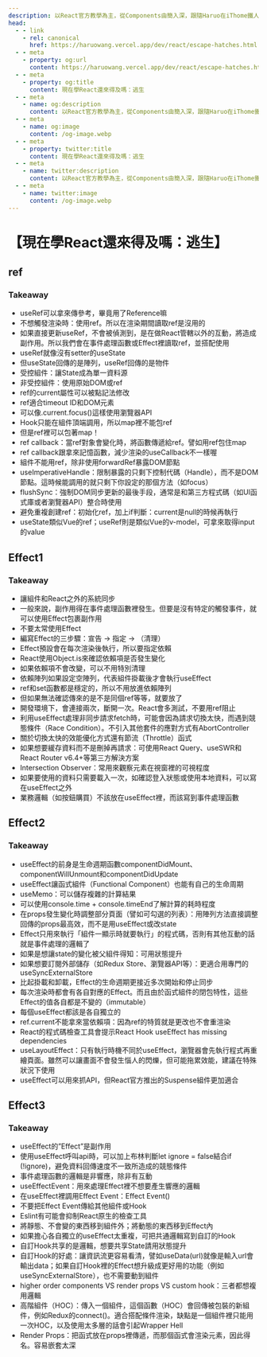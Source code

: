 ```yaml
---
description: 以React官方教學為主，從Components由簡入深，跟隨Haruo在iThome鐵人賽中一同成長
head:
  - - link
    - rel: canonical
      href: https://haruowang.vercel.app/dev/react/escape-hatches.html
  - - meta
    - property: og:url
      content: https://haruowang.vercel.app/dev/react/escape-hatches.html
  - - meta
    - property: og:title
      content: 現在學React還來得及嗎：逃生
  - - meta
    - name: og:description
      content: 以React官方教學為主，從Components由簡入深，跟隨Haruo在iThome鐵人賽中一同成長
  - - meta
    - name: og:image
      content: /og-image.webp
  - - meta
    - property: twitter:title
      content: 現在學React還來得及嗎：逃生
  - - meta
    - name: twitter:description
      content: 以React官方教學為主，從Components由簡入深，跟隨Haruo在iThome鐵人賽中一同成長
  - - meta
    - name: twitter:image
      content: /og-image.webp
---
```


# 【現在學React還來得及嗎：逃生】

<p><Badge type="info" text="🌳 Evergreen" /></P>

## ref

### Takeaway
-	useRef可以拿來傳參考，畢竟用了Reference嘛
-	不想觸發渲染時：使用ref。所以在渲染期間讀取ref是沒用的
-	如果直接更新useRef，不會被偵測到，是在做React管轄以外的互動，將造成副作用。所以我們會在事件處理函數或Effect裡讀取ref，並搭配使用
-	useRef就像沒有setter的useState
-	但useState回傳的是陣列，useRef回傳的是物件
-	受控組件：讓State成為單一資料源
-	非受控組件：使用原始DOM或ref
-	ref的current屬性可以被點記法修改
-	ref適合timeout ID和DOM元素
-	可以像.current.focus()這樣使用瀏覽器API
-	Hook只能在組件頂端調用，所以map裡不能包ref
-	但是ref裡可以包著map！
-	ref callback：當ref對象會變化時，將函數傳遞給ref。譬如用ref包住map
-	ref callback跟拿來記憶函數，減少渲染的useCallback不一樣喔
-	組件不能用ref，除非使用forwardRef暴露DOM節點
-	useImperativeHandle：限制暴露的只剩下控制代碼（Handle），而不是DOM節點。這時候能調用的就只剩下你設定的那個方法（如focus）
-	flushSync：強制DOM同步更新的最後手段，通常是和第三方程式碼（如UI函式庫或者瀏覽器API）整合時使用
-	避免重複創建ref：初始化ref，加上if判斷：current是null的時候再執行
-	useState類似Vue的ref；useRef則是類似Vue的v-model，可拿來取得input的value

## Effect1

### Takeaway
-	讓組件和React之外的系統同步
-	一般來說，副作用得在事件處理函數裡發生。但要是沒有特定的觸發事件，就可以使用Effect包裹副作用
-	不要太常使用Effect
-	編寫Effect的三步驟：宣告 → 指定 → （清理）
-	Effect預設會在每次渲染後執行，所以要指定依賴
-	React使用Object.is來確認依賴項是否發生變化
-	如果依賴項不會改變，可以不用特別清理
-	依賴陣列如果設定空陣列，代表組件掛載後才會執行useEffect
-	ref和set函數都是穩定的，所以不用放進依賴陣列
-	但如果無法確認傳來的是不是同個ref等等，就要放了
-	開發環境下，會連接兩次，斷開一次。React會多測試，不要用ref阻止
-	利用useEffect處理非同步請求fetch時，可能會因為請求切換太快，而遇到競態條件（Race Condition）。不引入其他套件的應對方式有AbortController
-	關於切換太快的效能優化方式還有節流（Throttle）函式
-	如果想要緩存資料而不是刪掉再請求：可使用React Query、useSWR和 React Router v6.4+等第三方解決方案
-	Intersection Observer：常用來觀察元素在視窗裡的可視程度
-	如果要使用的資料只需要載入一次，如確認登入狀態或使用本地資料，可以寫在useEffect之外
-	業務邏輯（如按鈕購買）不該放在useEffect裡，而該寫到事件處理函數

## Effect2

### Takeaway
-	useEffect的前身是生命週期函數componentDidMount、 componentWillUnmount和componentDidUpdate
-	useEffect讓函式組件（Functional Component）也能有自己的生命周期
-	useMemo：可以儲存複雜的計算結果
-	可以使用console.time + console.timeEnd了解計算的耗時程度
-	在props發生變化時調整部分頁面（譬如可勾選的列表）：用陣列方法直接調整回傳的props最高效，而不是用useEffect或改state
-	Effect只用來執行「組件一顯示時就要執行」的程式碼，否則有其他互動的話就是事件處理的邏輯了
-	如果是想讓state的變化被父組件得知：可用狀態提升
-	如果想要訂閱外部儲存（如Redux Store、瀏覽器API等）：更適合用專門的useSyncExternalStore
-	比起掛載和卸載，Effect的生命週期更接近多次開始和停止同步
-	每次渲染時都會有各自對應的Effect。而且由於函式組件的閉包特性，這些Effect的值各自都是不變的（immutable）
-	每個useEffect都該是各自獨立的
-	ref.current不能拿來當依賴項：因為ref的特質就是更改也不會重渲染
-	React的程式碼檢查工具會提示React Hook useEffect has missing dependencies
-	useLayoutEffect：只有執行時機不同於useEffect，瀏覽器會先執行程式再重繪頁面。雖然可以讓畫面不會發生惱人的閃爍，但可能拖累效能，建議在特殊狀況下使用
-	useEffect可以用來抓API，但React官方推出的Suspense組件更加適合

## Effect3

### Takeaway
-	useEffect的”Effect”是副作用
-	使用useEffect呼叫api時，可以加上布林判斷let ignore = false結合if (!ignore)，避免資料回傳速度不一致所造成的競態條件
-	事件處理函數的邏輯是非響應，除非有互動
-	useEffectEvent：用來處理Effect裡不想要產生響應的邏輯
-	在useEffect裡調用Effect Event：Effect Event()
-	不要把Effect Event傳給其他組件或Hook
-	Eslint有可能會抑制React原生的檢查工具
-	將靜態、不會變的東西移到組件外；將動態的東西移到Effect內
-	如果擔心各自獨立的useEffect太重複，可把共通邏輯寫到自訂的Hook
-	自訂Hook共享的是邏輯，想要共享State請用狀態提升
-	自訂Hook的好處：讓資訊流更容易看清，譬如useData(url)就像是輸入url會輸出data；如果自訂Hook裡的Effect想升級成更好用的功能（例如useSyncExternalStore），也不需要動到組件
-	higher order components VS render props VS custom hook：三者都想複用邏輯
-	高階組件（HOC）：傳入一個組件，這個函數（HOC）會回傳被包裝的新組件，例如Redux的connect()。適合搭配條件渲染，缺點是一個組件裡只能用一次HOC，以及使用太多層的話會引起Wrapper Hell
-	Render Props：把函式放在props裡傳遞，而那個函式會渲染元素，因此得名。容易嵌套太深